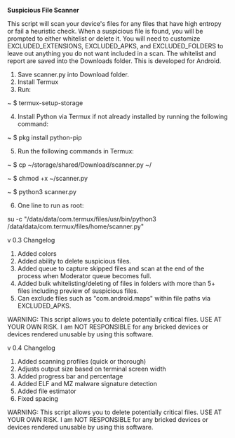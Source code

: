****Suspicious File Scanner****

This script will scan your device's files for any files that have high entropy or fail a heuristic check.  When a suspicious file is found, you will be prompted to either whitelist or delete it.  You will need to customize EXCLUDED_EXTENSIONS, EXCLUDED_APKS, and EXCLUDED_FOLDERS to leave out anything you do not want included in a scan.  The whitelist and report are saved into the Downloads folder.  This is developed for Android.

1) Save scanner.py into Download folder.
2) Install Termux
3) Run:

~ $ termux-setup-storage

4) Install Python via Termux if not already installed by running the following command:

~ $ pkg install python-pip

5) Run the following commands in Termux:

~ $ cp ~/storage/shared/Download/scanner.py ~/

~ $ chmod +x ~/scanner.py

~ $ python3 scanner.py

6) One line to run as root:

su -c "/data/data/com.termux/files/usr/bin/python3 /data/data/com.termux/files/home/scanner.py"


v 0.3 Changelog

1. Added colors
2. Added ability to delete suspicious files.
3. Added queue to capture skipped files and scan at the end of the process when Moderator queue becomes full.
4. Added bulk whitelisting/deleting of files in folders with more than 5+ files including preview of suspicious files.
5. Can exclude files such as "com.android.maps" within file paths via EXCLUDED_APKS.

WARNING: This script allows you to delete potentially critical files. USE AT YOUR OWN RISK. I am NOT RESPONSIBLE for any bricked devices or devices rendered unusable by using this software.


v 0.4 Changelog

1) Added scanning profiles (quick or thorough)
2) Adjusts output size based on terminal screen width
3) Added progress bar and percentage
4) Added ELF and MZ malware signature detection
5) Added file estimator
6) Fixed spacing

WARNING: This script allows you to delete potentially critical files. USE AT YOUR OWN RISK. I am NOT RESPONSIBLE for any bricked devices or devices rendered unusable by using this software.
